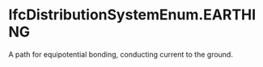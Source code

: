 IfcDistributionSystemEnum.EARTHING
==================================
A path for equipotential bonding, conducting current to the ground.


